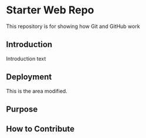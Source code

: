# Starter Web Repo

This repository is for showing how Git and GitHub work

## Introduction
Introduction text

## Deployment
This is the area modified.
## Purpose

## How to Contribute
